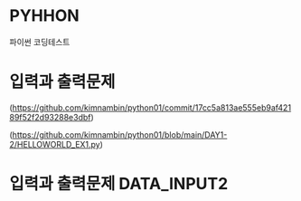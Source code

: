 # PYHHON
파이썬 코딩테스트


# 입력과 출력문제
(https://github.com/kimnambin/python01/commit/17cc5a813ae555eb9af42189f52f2d93288e3dbf)


(https://github.com/kimnambin/python01/blob/main/DAY1-2/HELLOWORLD_EX1.py)

# 입력과 출력문제 DATA_INPUT2